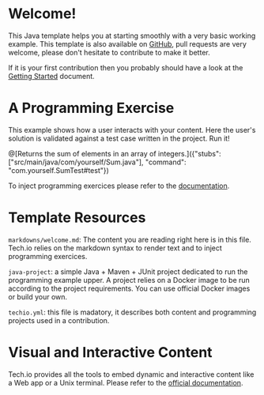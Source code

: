 
# Welcome!

This Java template helps you at starting smoothly with a very basic working example. This template is also available on [GitHub](), pull requests are very welcome, please don't hesitate to contribute to make it better.

If it is your first contribution then you probably should have a look at the [Getting Started](https://gettingstarted) document.

# A Programming Exercise

This example shows how a user interacts with your content. Here the user's solution is validated against a test case written in the project. Run it!

@[Returns the sum of elements in an array of integers.]({"stubs": ["src/main/java/com/yourself/Sum.java"], "command": "com.yourself.SumTest#test"})

To inject programming exercices please refer to the [documentation]().

# Template Resources

`markdowns/welcome.md`: The content you are reading right here is in this file. Tech.io relies on the markdown syntax to render text and to inject programming exercices.


`java-project`: a simple Java + Maven + JUnit project dedicated to run the programming example upper. A project relies on a Docker image to be run according to the project requirements. You can use official Docker images or build your own.


`techio.yml`: this file is madatory, it describes both content and programming projects used in a contribution. 

# Visual and Interactive Content

Tech.io provides all the tools to embed dynamic and interactive content like a Web app or a Unix terminal. Please refer to the [official documentation]().